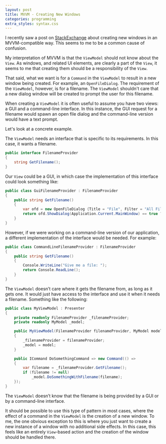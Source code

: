 ```yaml
---
layout: post
title: MVVM - Creating New Windows
categories: programming
extra_styles: syntax.css
---
```


I recently saw a post on [StackExchange](http://programmers.stackexchange.com/questions/330842/in-mvvm-should-viewmodel-or-view-be-responsible-for-creating-new-views) about creating new windows in an MVVM-compatible way. This seems to me to be a common cause of confusion.

My interpretation of MVVM is that the `ViewModel` should not know about the `View`. As windows, and related UI elements, are clearly a part of the `View`, it seems to me that creating them should be a responsibility of the `View`.

That said, what we want is for a `Command` in the `ViewModel` to result in a new window being created. For example, an `OpenFileDialog`. The requirement of the `ViewModel`, however, is for a filename. The `ViewModel` shouldn't care that a new dialog window will be created to prompt the user for this filename.

When creating a `ViewModel` it is often useful to assume you have two views: a GUI and a command-line interface. In this instance, the GUI request for a filename would spawn an open file dialog and the command-line version would have a text prompt.

Let's look at a concrete example.

The `ViewModel` needs an interface that is specific to its requirements. In this case, it wants a filename.

```csharp
public interface FilenameProvider
{
    string GetFilename();
}
```

Our `View` could be a GUI, in which case the implementation of this interface could look something like:

```csharp
public class GuiFilenameProvider : FilenameProvider
{
    public string GetFilename()
    {
        var ofd = new OpenFileDialog {Title = "File", Filter = "All Files|*.*"};
        return ofd.ShowDialog(Application.Current.MainWindow) == true ? ofd.FileName : null;
    }
}
```

However, if we were working on a command-line version of our application, a different implementation of the interface would be needed. For example:

```csharp
public class CommandLineFilenameProvider : FilenameProvider
{
    public string GetFilename()
    {
        Console.WriteLine("Give me a file: ");
        return Console.ReadLine();
    }
}
```

The `ViewModel` doesn’t care where it gets the filename from, as long as it gets one. It would just have access to the interface and use it when it needs a filename. Something like the following:

```csharp
public class MyViewModel : Presenter
{
    private readonly FilenameProvider _filenameProvider;
    private readonly MyModel _model;

    public MyViewModel(FilenameProvider filenameProvider, MyModel model)
    {
        _filenameProvider = filenameProvider;
        _model = model;
    }

    public ICommand DoSomethingCommand => new Command(() =>
    {
        var filename = _filenameProvider.GetFilename();
        if (filename != null)
            _model.DoSomethingWithFilename(filename);
    });
}
```

The `ViewModel` doesn’t know that the filename is being provided by a GUI or by a command-line interface.

It should be possible to use this type of pattern in most cases, where the effect of a command in the `ViewModel` is the creation of a new window. To me, the one obvious exception to this is where you just want to create a new instance of a window with no additional side effects.  In this case, this feels like an entirely `View`-based action and the creation of the window should be handled there.
